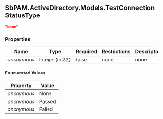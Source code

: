 
<h2 id="tocS_SbPAM.ActiveDirectory.Models.TestConnectionStatusType">SbPAM.ActiveDirectory.Models.TestConnectionStatusType</h2>

<a id="schemasbpam.activedirectory.models.testconnectionstatustype"></a>
<a id="schema_SbPAM.ActiveDirectory.Models.TestConnectionStatusType"></a>
<a id="tocSsbpam.activedirectory.models.testconnectionstatustype"></a>
<a id="tocssbpam.activedirectory.models.testconnectionstatustype"></a>

```json
"None"

```

### Properties

|Name|Type|Required|Restrictions|Description|
|---|---|---|---|---|
|*anonymous*|integer(int32)|false|none|none|

#### Enumerated Values

|Property|Value|
|---|---|
|*anonymous*|None|
|*anonymous*|Passed|
|*anonymous*|Failed|


